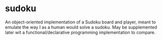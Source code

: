 sudoku
======

An object-oriented implementation of a Sudoku board and player, meant to emulate the way I as a human would solve a sudoku. 
May be supplemented later wit a functional/declarative programming implementation to compare. 
